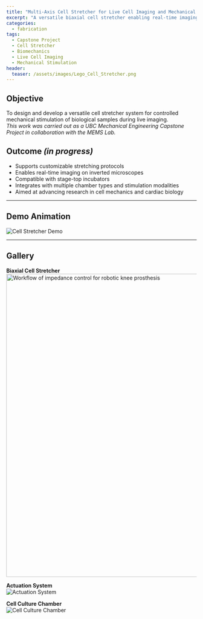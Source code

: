 ```yaml
---
title: "Multi-Axis Cell Stretcher for Live Cell Imaging and Mechanical Stimulation"
excerpt: "A versatile biaxial cell stretcher enabling real-time imaging and controlled mechanical stimulation of biological samples."
categories:
  - fabrication
tags:
  - Capstone Project
  - Cell Stretcher
  - Biomechanics
  - Live Cell Imaging
  - Mechanical Stimulation
header:
  teaser: /assets/images/Lego_Cell_Stretcher.png
---
```


## Objective  
To design and develop a versatile cell stretcher system for controlled mechanical stimulation of biological samples during live imaging.  
*This work was carried out as a UBC Mechanical Engineering Capstone Project in collaboration with the MEMS Lab.*  

## Outcome *(in progress)*  
- Supports customizable stretching protocols  
- Enables real-time imaging on inverted microscopes  
- Compatible with stage-top incubators  
- Integrates with multiple chamber types and stimulation modalities  
- Aimed at advancing research in cell mechanics and cardiac biology  

---

## Demo Animation  

![Cell Stretcher Demo](/assets/video/Cell_Stretcher.gif)  

---

## Gallery  

**Biaxial Cell Stretcher**  
<img src="/assets/images/Lego_Cell_Stretcher.png" alt="Workflow of impedance control for robotic knee prosthesis" width="800"/>

**Actuation System**  
![Actuation System](/assets/images/cell-stretcher/actuators.png)  

**Cell Culture Chamber**  
![Cell Culture Chamber](/assets/images/cell-stretcher/chamber.png)  


